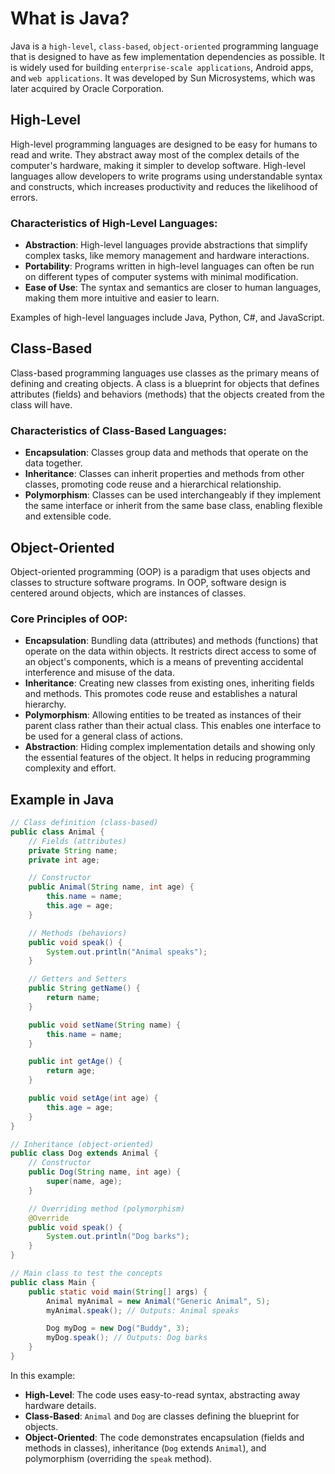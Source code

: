 # What is Java?

Java is a `high-level`, `class-based`, `object-oriented` programming language that is designed to have as few implementation dependencies as possible. It is widely used for building `enterprise-scale applications`, Android apps, and `web applications`. It was developed by Sun Microsystems, which was later acquired by Oracle Corporation.

## High-Level

High-level programming languages are designed to be easy for humans to read and write. They abstract away most of the complex details of the computer's hardware, making it simpler to develop software. High-level languages allow developers to write programs using understandable syntax and constructs, which increases productivity and reduces the likelihood of errors.

### Characteristics of High-Level Languages:

- **Abstraction**: High-level languages provide abstractions that simplify complex tasks, like memory management and hardware interactions.
- **Portability**: Programs written in high-level languages can often be run on different types of computer systems with minimal modification.
- **Ease of Use**: The syntax and semantics are closer to human languages, making them more intuitive and easier to learn.

Examples of high-level languages include Java, Python, C#, and JavaScript.

## Class-Based

Class-based programming languages use classes as the primary means of defining and creating objects. A class is a blueprint for objects that defines attributes (fields) and behaviors (methods) that the objects created from the class will have.

### Characteristics of Class-Based Languages:

- **Encapsulation**: Classes group data and methods that operate on the data together.
- **Inheritance**: Classes can inherit properties and methods from other classes, promoting code reuse and a hierarchical relationship.
- **Polymorphism**: Classes can be used interchangeably if they implement the same interface or inherit from the same base class, enabling flexible and extensible code.

## Object-Oriented

Object-oriented programming (OOP) is a paradigm that uses objects and classes to structure software programs. In OOP, software design is centered around objects, which are instances of classes.

### Core Principles of OOP:

- **Encapsulation**: Bundling data (attributes) and methods (functions) that operate on the data within objects. It restricts direct access to some of an object's components, which is a means of preventing accidental interference and misuse of the data.
- **Inheritance**: Creating new classes from existing ones, inheriting fields and methods. This promotes code reuse and establishes a natural hierarchy.
- **Polymorphism**: Allowing entities to be treated as instances of their parent class rather than their actual class. This enables one interface to be used for a general class of actions.
- **Abstraction**: Hiding complex implementation details and showing only the essential features of the object. It helps in reducing programming complexity and effort.

## Example in Java

```java
// Class definition (class-based)
public class Animal {
    // Fields (attributes)
    private String name;
    private int age;

    // Constructor
    public Animal(String name, int age) {
        this.name = name;
        this.age = age;
    }

    // Methods (behaviors)
    public void speak() {
        System.out.println("Animal speaks");
    }

    // Getters and Setters
    public String getName() {
        return name;
    }

    public void setName(String name) {
        this.name = name;
    }

    public int getAge() {
        return age;
    }

    public void setAge(int age) {
        this.age = age;
    }
}

// Inheritance (object-oriented)
public class Dog extends Animal {
    // Constructor
    public Dog(String name, int age) {
        super(name, age);
    }

    // Overriding method (polymorphism)
    @Override
    public void speak() {
        System.out.println("Dog barks");
    }
}

// Main class to test the concepts
public class Main {
    public static void main(String[] args) {
        Animal myAnimal = new Animal("Generic Animal", 5);
        myAnimal.speak(); // Outputs: Animal speaks

        Dog myDog = new Dog("Buddy", 3);
        myDog.speak(); // Outputs: Dog barks
    }
}
```

In this example:

- **High-Level**: The code uses easy-to-read syntax, abstracting away hardware details.
- **Class-Based**: `Animal` and `Dog` are classes defining the blueprint for objects.
- **Object-Oriented**: The code demonstrates encapsulation (fields and methods in classes), inheritance (`Dog` extends `Animal`), and polymorphism (overriding the `speak` method).
